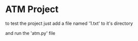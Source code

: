 # ATM Project
to test the project just add a file named '1.txt' to it's directory <p>
and run the 'atm.py' file
